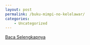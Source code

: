 ```yaml
---
layout: post
permalink: /buku-mimpi-no-kelelawar/
categories:
    - Uncategorized
---
```


[Baca Selengkapnya](/06)